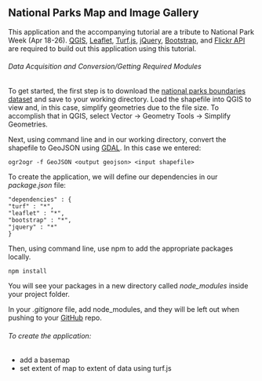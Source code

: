 ## National Parks Map and Image Gallery

This application and the accompanying tutorial are a tribute to National Park Week (Apr 18-26).  [QGIS](http://www.qgis.org/en/site/), [Leaflet](http://leafletjs.com/), [Turf.js](http://turfjs.org/), [jQuery](https://jquery.com/), [Bootstrap](http://getbootstrap.com/), and [Flickr API](https://www.flickr.com/services/api/) are required to build out this application using this tutorial.

###### Data Acquisition and Conversion/Getting Required Modules

To get started, the first step is to download the [national parks boundaries dataset](https://catalog.data.gov/dataset/national-park-boundariesf0a4c) and save to your working directory. Load the shapefile into QGIS to view and, in this case, simplify geometries due to the file size.  To accomplish that in QGIS, select Vector -> Geometry Tools -> Simplify Geometries.

Next, using command line and in our working directory, convert the shapefile to GeoJSON using [GDAL](http://www.gdal.org/).  In this case we entered:

	ogr2ogr -f GeoJSON <output geojson> <input shapefile>
	
To create the application, we will define our dependencies in our *package.json* file:

	"dependencies" : {
   	"turf" : "*",
   	"leaflet" : "*",
   	"bootstrap" : "*",
   	"jquery" : "*"
  	}

Then, using command line, use npm to add the appropriate packages locally.

	npm install
	
You will see your packages in a new directory called *node_modules* inside your project folder.
	
In your *.gitignore* file, add node_modules, and they will be left out when pushing to your [GitHub](https://github.com/) repo.

###### To create the application:

- add a basemap
- set extent of map to extent of data using turf.js
	

	

	

